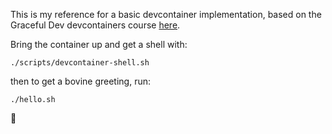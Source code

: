 This is my reference for a basic devcontainer implementation,
based on the Graceful Dev devcontainers course [here](https://graceful.dev/courses/devcontainers/).

Bring the container up and get a shell with:

    ./scripts/devcontainer-shell.sh

then to get a bovine greeting, run:

    ./hello.sh

🐄
